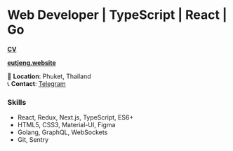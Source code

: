 # Web Developer | TypeScript | React | Go

[**CV**](https://eutjeng.notion.site/Eugene-Geyer-681d7cf98cbd43e79d736e5302da2cc3)

[**eutjeng.website**](https://www.eutjeng.website)

📍 **Location**: Phuket, Thailand  
📞 **Contact**:  [Telegram](https://t.me/eutjeng)  

### Skills
- React, Redux, Next.js, TypeScript, ES6+
- HTML5, CSS3, Material-UI, Figma
- Golang, GraphQL, WebSockets
- Git, Sentry
